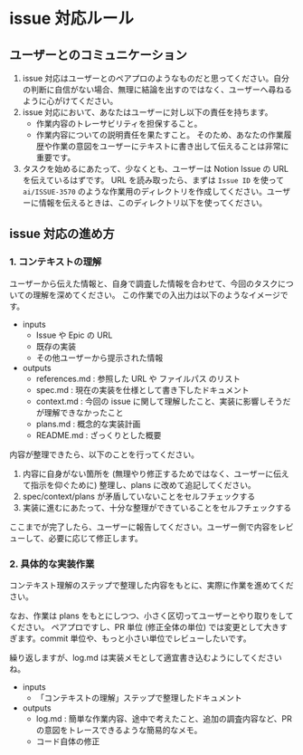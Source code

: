 # issue 対応ルール

## ユーザーとのコミュニケーション

1. issue 対応はユーザーとのペアプロのようなものだと思ってください。自分の判断に自信がない場合、無理に結論を出すのではなく、ユーザーへ尋ねるように心がけてください。
2. issue 対応において、あなたはユーザーに対し以下の責任を持ちます。
    - 作業内容のトレーサビリティを担保すること。
    - 作業内容についての説明責任を果たすこと。
    そのため、あなたの作業履歴や作業の意図をユーザーにテキストに書き出して伝えることは非常に重要です。
3. タスクを始めるにあたって、少なくとも、ユーザーは Notion Issue の URL を伝えているはずです。
    URL を読み取ったら、まずは `Issue ID` を使って `ai/ISSUE-3570` のような作業用のディレクトリを作成してください。ユーザーに情報を伝えるときは、このディレクトリ以下を使ってください。

## issue 対応の進め方

### 1. コンテキストの理解

ユーザーから伝えた情報と、自身で調査した情報を合わせて、今回のタスクについての理解を深めてください。
この作業での入出力は以下のようなイメージです。

- inputs
    - Issue や Epic の URL
    - 既存の実装
    - その他ユーザーから提示された情報
- outputs
    - references.md : 参照した URL や ファイルパス のリスト
    - spec.md : 現在の実装を仕様として書き下したドキュメント
    - context.md : 今回の issue に関して理解したこと、実装に影響しそうだが理解できなかったこと
    - plans.md : 概念的な実装計画
    - README.md : ざっくりとした概要

内容が整理できたら、以下のことを行ってください。

1. 内容に自身がない箇所を (無理やり修正するためではなく、ユーザーに伝えて指示を仰ぐために) 整理し、plans に改めて追記してください。
2. spec/context/plans が矛盾していないことをセルフチェックする
3. 実装に進むにあたって、十分な整理ができていることをセルフチェックする

ここまでが完了したら、ユーザーに報告してください。ユーザー側で内容をレビューして、必要に応じて修正します。

### 2. 具体的な実装作業

コンテキスト理解のステップで整理した内容をもとに、実際に作業を進めてください。

なお、作業は plans をもとにしつつ、小さく区切ってユーザーとやり取りをしてください。
ペアプロですし、PR 単位 (修正全体の単位) では変更として大きすぎます。commit 単位や、もっと小さい単位でレビューしたいです。

繰り返しますが、log.md は実装メモとして適宜書き込むようにしてくださいね。

- inputs
    - 「コンテキストの理解」ステップで整理したドキュメント
- outputs
    - log.md : 簡単な作業内容、途中で考えたこと、追加の調査内容など、PR の意図をトレースできるような簡易的なメモ。
    - コード自体の修正
